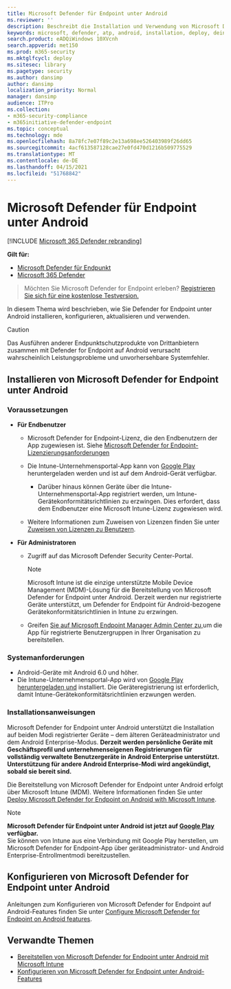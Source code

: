```yaml
---
title: Microsoft Defender für Endpoint unter Android
ms.reviewer: ''
description: Beschreibt die Installation und Verwendung von Microsoft Defender for Endpoint unter Android
keywords: microsoft, defender, atp, android, installation, deploy, deinstallation, intune
search.product: eADQiWindows 10XVcnh
search.appverid: met150
ms.prod: m365-security
ms.mktglfcycl: deploy
ms.sitesec: library
ms.pagetype: security
ms.author: dansimp
author: dansimp
localization_priority: Normal
manager: dansimp
audience: ITPro
ms.collection:
- m365-security-compliance
- m365initiative-defender-endpoint
ms.topic: conceptual
ms.technology: mde
ms.openlocfilehash: 8a78fc7e07f89c2e13a698ee526403989f26dd65
ms.sourcegitcommit: 4acf613587128cae27e0fd470d1216b509775529
ms.translationtype: MT
ms.contentlocale: de-DE
ms.lasthandoff: 04/15/2021
ms.locfileid: "51768842"
---
```

# <a name="microsoft-defender-for-endpoint-on-android"></a>Microsoft Defender für Endpoint unter Android

[!INCLUDE [Microsoft 365 Defender rebranding](../../includes/microsoft-defender.md)]

**Gilt für:**
- [Microsoft Defender für Endpunkt](https://go.microsoft.com/fwlink/p/?linkid=2154037)
- [Microsoft 365 Defender](https://go.microsoft.com/fwlink/?linkid=2118804)

> Möchten Sie Microsoft Defender for Endpoint erleben? [Registrieren Sie sich für eine kostenlose Testversion.](https://www.microsoft.com/microsoft-365/windows/microsoft-defender-atp?ocid=docs-wdatp-exposedapis-abovefoldlink)

In diesem Thema wird beschrieben, wie Sie Defender for Endpoint unter Android installieren, konfigurieren, aktualisieren und verwenden.

> [!CAUTION]
> Das Ausführen anderer Endpunktschutzprodukte von Drittanbietern zusammen mit Defender for Endpoint auf Android verursacht wahrscheinlich Leistungsprobleme und unvorhersehbare Systemfehler.


## <a name="how-to-install-microsoft-defender-for-endpoint-on-android"></a>Installieren von Microsoft Defender for Endpoint unter Android

### <a name="prerequisites"></a>Voraussetzungen

-   **Für Endbenutzer**

    -   Microsoft Defender for Endpoint-Lizenz, die den Endbenutzern der App zugewiesen ist. Siehe [Microsoft Defender for Endpoint-Lizenzierungsanforderungen](https://docs.microsoft.com/microsoft-365/security/defender-endpoint/minimum-requirements#licensing-requirements)

    -   Die Intune-Unternehmensportal-App kann von [Google Play](https://play.google.com/store/apps/details?id=com.microsoft.windowsintune.companyportal) heruntergeladen werden und ist auf dem Android-Gerät verfügbar.

        -   Darüber hinaus können Geräte [](https://docs.microsoft.com/mem/intune/user-help/enroll-device-android-company-portal) über die Intune-Unternehmensportal-App registriert werden, um Intune-Gerätekonformitätsrichtlinien zu erzwingen. Dies erfordert, dass dem Endbenutzer eine Microsoft Intune-Lizenz zugewiesen wird.

    -   Weitere Informationen zum Zuweisen von Lizenzen finden Sie unter [Zuweisen von Lizenzen zu Benutzern](https://docs.microsoft.com/azure/active-directory/users-groups-roles/licensing-groups-assign).
        

-   **Für Administratoren**

    -   Zugriff auf das Microsoft Defender Security Center-Portal.

        > [!NOTE]
        > Microsoft Intune ist die einzige unterstützte Mobile Device Management (MDM)-Lösung für die Bereitstellung von Microsoft Defender for Endpoint unter Android. Derzeit werden nur registrierte Geräte unterstützt, um Defender for Endpoint für Android-bezogene Gerätekonformitätsrichtlinien in Intune zu erzwingen. 

    -   Greifen [Sie auf Microsoft Endpoint Manager Admin Center zu,](https://go.microsoft.com/fwlink/?linkid=2109431)um die App für registrierte Benutzergruppen in Ihrer Organisation zu bereitstellen.

### <a name="system-requirements"></a>Systemanforderungen

-   Android-Geräte mit Android 6.0 und höher.
-   Die Intune-Unternehmensportal-App wird von [Google Play heruntergeladen und](https://play.google.com/store/apps/details?id=com.microsoft.windowsintune.companyportal) installiert. Die Geräteregistrierung ist erforderlich, damit Intune-Gerätekonformitätsrichtlinien erzwungen werden.

### <a name="installation-instructions"></a>Installationsanweisungen

Microsoft Defender for Endpoint unter Android unterstützt die Installation auf beiden Modi registrierter Geräte – dem älteren Geräteadministrator und dem Android Enterprise-Modus.
**Derzeit werden persönliche Geräte mit Geschäftsprofil und unternehmenseigenen Registrierungen für vollständig verwaltete Benutzergeräte in Android Enterprise unterstützt. Unterstützung für andere Android Enterprise-Modi wird angekündigt, sobald sie bereit sind.**

Die Bereitstellung von Microsoft Defender for Endpoint unter Android erfolgt über Microsoft Intune (MDM).
Weitere Informationen finden Sie unter [Deploy Microsoft Defender for Endpoint on Android with Microsoft Intune](android-intune.md).


> [!NOTE]
> **Microsoft Defender für Endpoint unter Android ist jetzt auf [Google Play](https://play.google.com/store/apps/details?id=com.microsoft.scmx) verfügbar.** <br> Sie können von Intune aus eine Verbindung mit Google Play herstellen, um Microsoft Defender for Endpoint-App über geräteadministrator- und Android Enterprise-Entrollmentmodi bereitzustellen. 

## <a name="how-to-configure-microsoft-defender-for-endpoint-on-android"></a>Konfigurieren von Microsoft Defender for Endpoint unter Android

Anleitungen zum Konfigurieren von Microsoft Defender for Endpoint auf Android-Features finden Sie unter [Configure Microsoft Defender for Endpoint on Android features](android-configure.md).



## <a name="related-topics"></a>Verwandte Themen
- [Bereitstellen von Microsoft Defender for Endpoint unter Android mit Microsoft Intune](android-intune.md)
- [Konfigurieren von Microsoft Defender for Endpoint unter Android-Features](android-configure.md)

